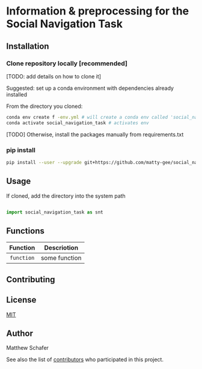 # Information & preprocessing for the Social Navigation Task

## Installation

### Clone repository locally [recommended]

[TODO: add details on how to clone it]

Suggested: set up a conda environment with dependencies already installed

From the directory you cloned: 
```bash
conda env create f -env.yml # will create a conda env called 'social_navigation_task'
conda activate social_navigation_task # activates env
```
[TODO] Otherwise, install the packages manually from requirements.txt

### pip install
```bash
pip install --user --upgrade git+https://github.com/matty-gee/social_navigation_task.git
```

## Usage

If cloned, add the directory into the system path
```python
```

```python
import social_navigation_task as snt

```

## Functions

| Function | Descriotion |
| :----: | --- |
| `function` | some function |


## Contributing


## License
[MIT](https://choosealicense.com/licenses/mit/)

## Author

Matthew Schafer

See also the list of [contributors](https://github.com/your/project/contributors) who participated in this project.
